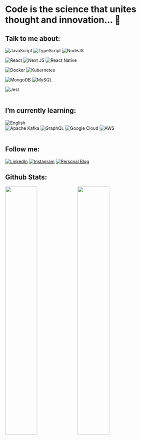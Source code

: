 # Code is the science that unites thought and innovation...  👋
## Talk to me about:

![JavaScript](https://img.shields.io/badge/javascript-%23323330.svg?style=for-the-badge&logo=javascript&logoColor=%23F7DF1E)
![TypeScript](https://img.shields.io/badge/typescript-%23007ACC.svg?style=for-the-badge&logo=typescript&logoColor=white)
![NodeJS](https://img.shields.io/badge/node.js-6DA55F?style=for-the-badge&logo=node.js&logoColor=white)
<br>

![React](https://img.shields.io/badge/react-%2320232a.svg?style=for-the-badge&logo=react&logoColor=%2361DAFB)
![Next JS](https://img.shields.io/badge/Next-black?style=for-the-badge&logo=next.js&logoColor=white)
![React Native](https://img.shields.io/badge/react_native-%2320232a.svg?style=for-the-badge&logo=react&logoColor=%2361DAFB)
<br>

![Docker](https://img.shields.io/badge/docker-%230db7ed.svg?style=for-the-badge&logo=docker&logoColor=white)
![Kubernetes](https://img.shields.io/badge/kubernetes-%23326ce5.svg?style=for-the-badge&logo=kubernetes&logoColor=white)
<br>

![MongoDB](https://img.shields.io/badge/MongoDB-%234ea94b.svg?style=for-the-badge&logo=mongodb&logoColor=white)
![MySQL](https://img.shields.io/badge/mysql-%2300f.svg?style=for-the-badge&logo=mysql&logoColor=white)
<br>

![Jest](https://img.shields.io/badge/-jest-%23C21325?style=for-the-badge&logo=jest&logoColor=white)
<br><br>
## I’m currently learning:
![English](https://img.shields.io/badge/English-6DA55F?style=for-the-badge&logoColor=purple)
<br>
![Apache Kafka](https://img.shields.io/badge/Apache%20Kafka-000?style=for-the-badge&logo=apachekafka)
![GraphQL](https://img.shields.io/badge/-GraphQL-E10098?style=for-the-badge&logo=graphql&logoColor=white)
![Google Cloud](https://img.shields.io/badge/GoogleCloud-%234285F4.svg?style=for-the-badge&logo=google-cloud&logoColor=white)
![AWS](https://img.shields.io/badge/AWS-%23FF9900.svg?style=for-the-badge&logo=amazon-aws&logoColor=white)
<br><br>

## Follow me:
[![LinkedIn](https://img.shields.io/badge/linkedin-%230077B5.svg?style=for-the-badge&logo=linkedin&logoColor=white)](https://www.linkedin.com/in/hernande-monteiro-bezerra-5a778b95/)
[![Instagram](https://img.shields.io/badge/Instagram-%23E4405F.svg?style=for-the-badge&logo=Instagram&logoColor=white)](https://instagram.com/monteiro.ops)
[![Personal Blog](https://img.shields.io/badge/My%20Blog-FF5722?style=for-the-badge&logo=blogger&logoColor=white)](https://hernandemonteiro.vercel.app)

## Github Stats:

<div>
  <img width= "45%" src="https://github-readme-stats.vercel.app/api?username=hernandemonteiro&show_icons=true&theme=dark&include_all_commits=true&count_private=true"/>

  <img width="45%" src="https://github-readme-stats.vercel.app/api/top-langs/?username=hernandemonteiro&layout=compact&langs_count=7&theme=dark"/>
</div>
